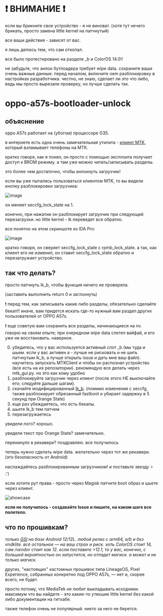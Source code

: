 # ❗ ВНИМАНИЕ ❗
если вы брикните свое устройство - я не виноват. (хотя тут нечего брикать, просто замена little kernel на патчнутый)

все ваши действия - зависят от вас.

я лишь делюсь тем, что сам откопал.

все было протестировано на разделе _b и ColorOS 14.0!!

не забудьте, что анлок бутлоадера требует wipe data. сохраните ваши очень важные данные. перед началом, включите oem разблокировку в настройках разработчика. честно, не знаю, сделает ли это что либо, ведь мы просто вырезали проверку, но лучше сделать так.
# oppo-a57s-bootloader-unlock
## объяснение
oppo A57s работает на (убогом) процессоре G35.

в интернете есть одна очень замечательная утилита - [клиент MTK](https://github.com/bkerler/mtkclient), который взламывает телефоны на MTK.

кратко говоря, как я понял, он просто с помощью эксплоита получает доступ к BROM режиму. а там уже можно читать/записывать разделы.

это более чем достаточно, чтобы анлокнуть загрузчик!

если вы уже пытались пользоваться клиентом MTK, то вы видели кнопку разблокировки загрузчика:

![image](https://github.com/user-attachments/assets/2f2a07d7-c75f-4376-b1fa-72e7c1f4cbe1)

он меняет seccfg_lock_state на 1.

конечно, при нажатии он разблокирует загрузчик при следующей перезагрузки. но little kernel - lk переведет все обратно.

все понятно на этом скриншоте из IDA Pro:

![image](https://github.com/user-attachments/assets/89c90bdb-d549-4984-a0a3-19ededbc59e6)

кратко говоря, он сверяет seccfg_lock_state с rpmb_lock_state. а так, как клиент его не изменил, он ставит seccfg_lock_state обратно и перезагружает устройство.

## так что делать?

просто патчнуть lk_b, чтобы функция ничего не проверяла.

(заставить выполнить return 0 и заглохнуть)

❗ перед тем, как записывать какие либо разделы, обязательно сделайте бекап!! иначе, вам придется искать где-то нужный вам раздел других пользователей от OPPO A57s.

❗ еще советую вам сохранить все разделы, начинающиеся на nv. говорю на своем опыте; при очередном wipe data слетел вайфай, и его уже не восстановить. наверное.

0. убедитесь, что у вас используется активный слот _b (мы туда и шьем. если у вас активен a - лучше не рисковать и не шить патчнутым lk_b, а лучше открыть issue и дать мне ваш файл). научитесь запускать MTKClient и чтобы он распознал устройство (все есть на их репозитории). рекомендую все делать через mtk_gui.py. но это как кому удобно
1. разблокируйте загрузчик через клиент (после этого НЕ выключайте его; следуйте дальше шагам).
2. скачайте модифицированный [lk_b](https://mega.nz/file/HuQWVLqT#L-MK_Q4jYOsWZDdLe-yB-zuvwCyO4F38DTocbINd6MA). (помимо изменения с seccfg, также разблокирует обрезанный fastboot и убирает задержку в 5 секунд при Orange State)
3. еще раз убеждаетесь, что есть бекапы.
4. шьете lk_b тем патчем
5. перезагружаетесь

увидели лого? хорошо.

увидели текст про Orange State? замечательно.

перекинуло в рекавери? поздравляю. все получилось

теперь нужно сделать wipe data. желательно через тот же рекавери. (это безопасность от Android)

наслаждайтесь разблокированным загрузчиком! и поставьте звезду ⭐ :')

если хотите рут права - просто через Magisk патчите boot образ и шьете через клиент.

![showcase](https://github.com/user-attachments/assets/34ad9169-e8cb-4b1e-96a1-469b52e22c5a)

**если не получилось - создавайте Issue и пишите, на каком шаге все полетело.**

## что по прошивкам?
*только [GSI](https://github.com/phhusson/treble_experimentations/releases/tag/v416) на базе Android 12/12L. любой релиз с arm64, a/b и без vndklite. всё остальное — на ваш страх и риск. хоть ColorOS стоит 14, сам /vendor стоит как 12. если поставите >12.1, то у вас, конечно, с большей вероятностью он запустится, но отпадет магиск. а может и не только магиск.*

других, "настоящих" кастомных прошивок типа LineageOS, Pixel Experience, собранных конкретно под OPPO A57s, — нет и, скорее всего, не будет.

просто потому, что MediaTek не любит выкладывать исходники. максимум что вы найдете - это какие-то утекшие little kernel без какой либо документации на гитхабе.

также телефон очень не популярный. никто за него не берется.
